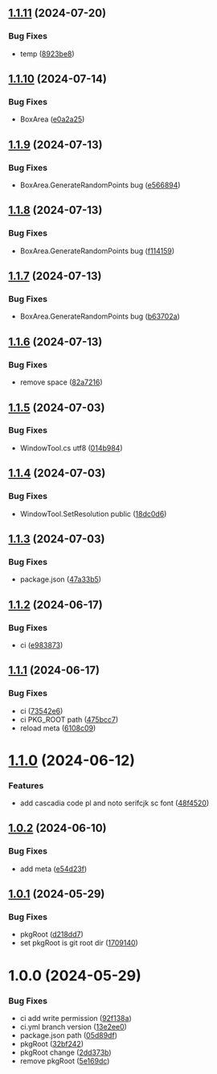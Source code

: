 ## [1.1.11](https://github.com/PunctualSolutions/PunctualSolutionsTool/compare/1.1.10...1.1.11) (2024-07-20)


### Bug Fixes

* temp ([8923be8](https://github.com/PunctualSolutions/PunctualSolutionsTool/commit/8923be80d71edc39adfbafe93787c9f7124fae49))

## [1.1.10](https://github.com/PunctualSolutions/PunctualSolutionsTool/compare/1.1.9...1.1.10) (2024-07-14)


### Bug Fixes

* BoxArea ([e0a2a25](https://github.com/PunctualSolutions/PunctualSolutionsTool/commit/e0a2a25f3f83f63a5a7b3c3908b495b76920c8a9))

## [1.1.9](https://github.com/PunctualSolutions/PunctualSolutionsTool/compare/1.1.8...1.1.9) (2024-07-13)


### Bug Fixes

* BoxArea.GenerateRandomPoints bug ([e566894](https://github.com/PunctualSolutions/PunctualSolutionsTool/commit/e5668940f92c4389ad4e1df6f06476e8681aa66a))

## [1.1.8](https://github.com/PunctualSolutions/PunctualSolutionsTool/compare/1.1.7...1.1.8) (2024-07-13)


### Bug Fixes

* BoxArea.GenerateRandomPoints bug ([f114159](https://github.com/PunctualSolutions/PunctualSolutionsTool/commit/f114159a71c55136af6d5b9111d574d8485763ff))

## [1.1.7](https://github.com/PunctualSolutions/PunctualSolutionsTool/compare/1.1.6...1.1.7) (2024-07-13)


### Bug Fixes

* BoxArea.GenerateRandomPoints bug ([b63702a](https://github.com/PunctualSolutions/PunctualSolutionsTool/commit/b63702aa7ebe02c313b2598b2b4c03bdddeb7880))

## [1.1.6](https://github.com/PunctualSolutions/PunctualSolutionsTool/compare/1.1.5...1.1.6) (2024-07-13)


### Bug Fixes

* remove space ([82a7216](https://github.com/PunctualSolutions/PunctualSolutionsTool/commit/82a72166b014887bc0f0079e75ee9bdd97cfd7dd))

## [1.1.5](https://github.com/PunctualSolutions/PunctualSolutionsTool/compare/1.1.4...1.1.5) (2024-07-03)


### Bug Fixes

* WindowTool.cs utf8 ([014b984](https://github.com/PunctualSolutions/PunctualSolutionsTool/commit/014b98412bb483d46f562a5b85802cd7289a38e7))

## [1.1.4](https://github.com/PunctualSolutions/PunctualSolutionsTool/compare/1.1.3...1.1.4) (2024-07-03)


### Bug Fixes

* WindowTool.SetResolution public ([18dc0d6](https://github.com/PunctualSolutions/PunctualSolutionsTool/commit/18dc0d6ec4e14f4c1e56badc3088e746b5e70b19))

## [1.1.3](https://github.com/PunctualSolutions/PunctualSolutionsTool/compare/1.1.2...1.1.3) (2024-07-03)


### Bug Fixes

* package.json ([47a33b5](https://github.com/PunctualSolutions/PunctualSolutionsTool/commit/47a33b54da712039ceaea154f22cf454d3e31e30))

## [1.1.2](https://github.com/PunctualSolutions/PunctualSolutionsTool/compare/1.1.1...1.1.2) (2024-06-17)


### Bug Fixes

* ci ([e983873](https://github.com/PunctualSolutions/PunctualSolutionsTool/commit/e9838735db640b827680d0e466858c6cd735b3f1))

## [1.1.1](https://github.com/PunctualSolutions/PunctualSolutionsTool/compare/1.1.0...1.1.1) (2024-06-17)


### Bug Fixes

* ci ([73542e6](https://github.com/PunctualSolutions/PunctualSolutionsTool/commit/73542e699247948d9da5ec9583c4b91d80d8859e))
* ci PKG_ROOT path ([475bcc7](https://github.com/PunctualSolutions/PunctualSolutionsTool/commit/475bcc77c180d44b648497801b2af86afea66001))
* reload meta ([6108c09](https://github.com/PunctualSolutions/PunctualSolutionsTool/commit/6108c0935b541f4caa6fbe7dc70fe73603dfc0c7))

# [1.1.0](https://github.com/PunctualSolutions/PunctualSolutionsTool/compare/1.0.2...1.1.0) (2024-06-12)


### Features

* add cascadia code pl and noto serifcjk sc font ([48f4520](https://github.com/PunctualSolutions/PunctualSolutionsTool/commit/48f452000b74bc66f8845c3314c07da1c0e49ab1))

## [1.0.2](https://github.com/PunctualSolutions/PunctualSolutionsTool/compare/1.0.1...1.0.2) (2024-06-10)


### Bug Fixes

* add meta ([e54d23f](https://github.com/PunctualSolutions/PunctualSolutionsTool/commit/e54d23f863302d4adb8c732715825c2bdee6d060))

## [1.0.1](https://github.com/PunctualSolutions/PunctualSolutionsTool/compare/1.0.0...1.0.1) (2024-05-29)


### Bug Fixes

* pkgRoot ([d218dd7](https://github.com/PunctualSolutions/PunctualSolutionsTool/commit/d218dd73dbe02827b5e7a8bb02f63cfb1f3ea591))
* set pkgRoot is git root dir ([1709140](https://github.com/PunctualSolutions/PunctualSolutionsTool/commit/1709140c9bbb9d8235875fbcf0a22470f6e77e36))

# 1.0.0 (2024-05-29)


### Bug Fixes

* ci add write permission ([92f138a](https://github.com/PunctualSolutions/PunctualSolutionsTool/commit/92f138a038c39569b750cb3f53a37211c2e53fc5))
* ci.yml branch version ([13e2ee0](https://github.com/PunctualSolutions/PunctualSolutionsTool/commit/13e2ee07443552cac890de0fee46c9a504573888))
* package.json path ([05d89df](https://github.com/PunctualSolutions/PunctualSolutionsTool/commit/05d89dfc3871e80f0d0e20d46e79d6fc0feac14c))
* pkgRoot ([32bf242](https://github.com/PunctualSolutions/PunctualSolutionsTool/commit/32bf242a733f53d17326c1d22a2bdb5bd51b3c8f))
* pkgRoot change ([2dd373b](https://github.com/PunctualSolutions/PunctualSolutionsTool/commit/2dd373b4b1656ca606210cf491c69bcd66ab043c))
* remove pkgRoot ([5e169dc](https://github.com/PunctualSolutions/PunctualSolutionsTool/commit/5e169dceb54da9711e597206e89d06c73833be9e))
